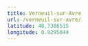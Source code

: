 ```yaml
---
title: Verneuil-sur-Avre
url: /verneuil-sur-avre/
latitude: 48.7386515
longitude: 0.9295044
---
```

